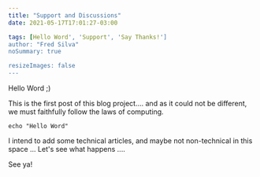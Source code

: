 ```yaml
---
title: "Support and Discussions"
date: 2021-05-17T17:01:27-03:00

tags: [Hello Word', 'Support', 'Say Thanks!']
author: "Fred Silva"
noSummary: true

resizeImages: false
---
```

Hello Word ;)

This is the first post of this blog project.... and as it could not be different, we must faithfully follow the laws of computing.

```
echo "Hello Word"
```

I intend to add some technical articles, and maybe not non-technical in this space ... Let's see what happens ....

See ya!